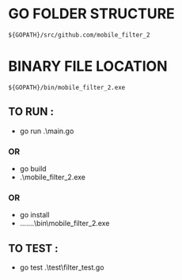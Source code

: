 # GO FOLDER STRUCTURE
    ${GOPATH}/src/github.com/mobile_filter_2
# BINARY FILE LOCATION
    ${GOPATH}/bin/mobile_filter_2.exe

## TO RUN : 
- go run .\main.go 

### OR 

- go build
- .\mobile_filter_2.exe

### OR

- go install
- .\..\..\..\bin\mobile_filter_2.exe


## TO TEST : 
- go test .\test\filter_test.go